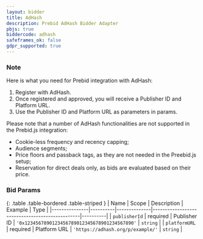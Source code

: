 ```yaml
---
layout: bidder
title: AdHash
description: Prebid AdHash Bidder Adapter
pbjs: true
biddercode: adhash
safeframes_ok: false
gdpr_supported: true
---
```


### Note

Here is what you need for Prebid integration with AdHash:
1. Register with AdHash.
2. Once registered and approved, you will receive a Publisher ID and Platform URL.
3. Use the Publisher ID and Platform URL as parameters in params.

Please note that a number of AdHash functionalities are not supported in the Prebid.js integration:
* Cookie-less frequency and recency capping;
* Audience segments;
* Price floors and passback tags, as they are not needed in the Preebid.js setup;
* Reservation for direct deals only, as bids are evaluated based on their price.

### Bid Params

{: .table .table-bordered .table-striped }
| Name          | Scope    | Description  | Example                                        | Type     |
|---------------|----------|--------------|------------------------------------------------|----------|
| `publisherId` | required | Publisher ID | `'0x1234567890123456789012345678901234567890'` | `string` |
| `platformURL` | required | Platform URL | `'https://adhash.org/p/example/'`              | `string` |
